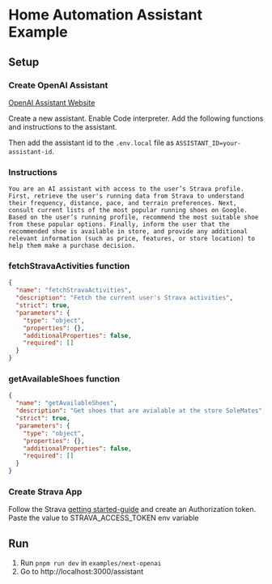 # Home Automation Assistant Example

## Setup

### Create OpenAI Assistant

[OpenAI Assistant Website](https://platform.openai.com/assistants)

Create a new assistant. Enable Code interpreter. Add the following functions and instructions to the assistant.

Then add the assistant id to the `.env.local` file as `ASSISTANT_ID=your-assistant-id`.

### Instructions

```
You are an AI assistant with access to the user’s Strava profile. First, retrieve the user's running data from Strava to understand their frequency, distance, pace, and terrain preferences. Next, consult current lists of the most popular running shoes on Google. Based on the user’s running profile, recommend the most suitable shoe from these popular options. Finally, inform the user that the recommended shoe is available in store, and provide any additional relevant information (such as price, features, or store location) to help them make a purchase decision.
```

### fetchStravaActivities function

```json
{
  "name": "fetchStravaActivities",
  "description": "Fetch the current user's Strava activities",
  "strict": true,
  "parameters": {
    "type": "object",
    "properties": {},
    "additionalProperties": false,
    "required": []
  }
}
```
### getAvailableShoes function
```json
{
  "name": "getAvailableShoes",
  "description": "Get shoes that are avialable at the store SoleMates",
  "strict": true,
  "parameters": {
    "type": "object",
    "properties": {},
    "additionalProperties": false,
    "required": []
  }
}
```


### Create Strava App
Follow the Strava [getting started-guide](https://developers.strava.com/docs/getting-started/)
and create an Authorization token. Paste the value to STRAVA_ACCESS_TOKEN env variable
## Run

1. Run `pnpm run dev` in `examples/next-openai`
2. Go to http://localhost:3000/assistant
